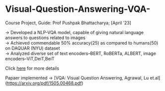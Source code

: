 # Visual-Question-Answering-VQA-
Course Project, Guide: Prof Pushpak Bhattacharya; [April ’23] <br />

-> Developed a NLP-VQA model, capable of giving natural language answers to questions related to images <br />
-> Achieved commendable 50% accuracy(25) as compared to humans(50) on DAQUAR (NYU) dataset <br />
-> Analyzed diverse set of text encoders–BERT, RoBERTa, ALBERT, image encoders–ViT,DeiT,BeiT <br />

Click [here](./presentation_vqa.pdf) for more details <br />

Papaer implemented -> [VQA: Visual Question Answering, Agrawal, Lu et.al] (https://arxiv.org/pdf/1505.00468.pdf)
